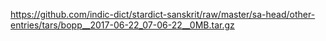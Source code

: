 https://github.com/indic-dict/stardict-sanskrit/raw/master/sa-head/other-entries/tars/bopp__2017-06-22_07-06-22__0MB.tar.gz
